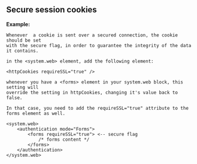 Secure session cookies
-------

**Example:**

	Whenever  a cookie is sent over a secured connection, the cookie should be set
	with the secure flag, in order to guarantee the integrity of the data it contains.

	in the <system.web> element, add the following element:

	<httpCookies requireSSL="true" />

	whenever you have a <forms> element in your system.web block, this setting will 
	override the setting in httpCookies, changing it's value back to false.

	In that case, you need to add the requireSSL="true" attribute to the forms element as well.

	<system.web>
		<authentication mode="Forms">
			<forms requireSSL="true"> <-- secure flag
				/* forms content */
			</forms>
		</authentication>
	</system.web>



	

